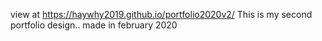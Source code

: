view at https://haywhy2019.github.io/portfolio2020v2/
This is my second portfolio design..
made in february 2020

